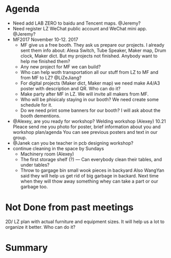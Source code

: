 # Agenda

- Need add LAB ZERO to baidu and Tencent maps. @Jeremy?  
- Need register LZ WeChat public account and WeChat mini app. @Jeremy?  
- MF2017 November 10-12. 2017   
  * MF give us a free booth. They ask us prepare our projects. I already sent them info about: Alexa Switch, Tube Speaker, Maker map, Drum clock, Maker dict. But my projects not finished. Anybody want to help me finished them?
  * Any new project for MF we can build?
  * Who can help woth transportation all our stuff from LZ to MF and from MF to LZ? @LiZeJiang?
  * For digital projects (Maker dict, Maker map) we need make A4/A3 poster with description and QR. Who can do it?
  * Make party after MF in LZ. We will invite all makers from MF.
  * Who will be phisicaly staying in our booth? We need create some schedule for it.
  * Do we need print some banners for our booth? I will ask about the booth dementions.
- @Alexey, are you ready for workshop? 
  Welding workshop (Alexey) 10.21
  Pleace send me you photo for poster, brief information about you and workshop plan/agenda
  You can see previous posters and text in our group.
- @Janek can you be teacher in pcb designing workshop?
- continue cleaning in the space by Sundays
  - Machinery room (Alexey)
  - The first storage shelf (?)
  — Can everybody clean their tables, and under tables?
  - Throw to gargage bin small wook pieces in backyard
  Also WangYan said they will help us get rid of big garbage in backard. Next time when they will thow away something whey can take a part or our garbage too.

# Not Done from past meetings  

2D/ LZ plan with actual furniture and equipment sizes. It will help us a lot to organize it better. 
Who can do it?

# Summary
